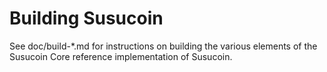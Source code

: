Building Susucoin
================

See doc/build-*.md for instructions on building the various
elements of the Susucoin Core reference implementation of Susucoin.

